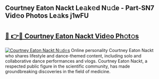 ## Courtney Eaton Nackt Le𝚊k𝚎d N𝚞𝚍e - Part-SN7 Vid𝚎o Photos Le𝚊ks j1wFU

# <h2><a href="http://fb8edxj.evod.top/?m=Courtney+Eaton+Nackt">🔗 👉🔴 Courtney Eaton Nackt Vid𝚎o Ph𝚘t𝚘s</a></h2>

[![Courtney Eaton Nackt N𝚞d𝚎s](https://i.imgur.com/8V9OHl7.gif)](http://fb8edxj.evod.top/?m=Courtney+Eaton+Nackt)
Online personality Courtney Eaton Nackt who shares lifestyle and dance-themed content, including solo and collaborative dance performances and vlogs. Courtney Eaton Nackt, a respected public figure in the scientific community, has made groundbreaking discoveries in the field of medicine. 
